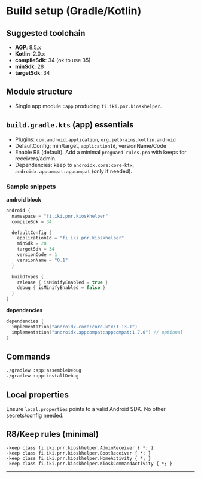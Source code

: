 # Build setup (Gradle/Kotlin)

## Suggested toolchain
- **AGP**: 8.5.x
- **Kotlin**: 2.0.x
- **compileSdk**: 34 (ok to use 35)
- **minSdk**: 28
- **targetSdk**: 34

## Module structure
- Single app module `:app` producing `fi.iki.pnr.kioskhelper`.

## `build.gradle.kts` (app) essentials
- Plugins: `com.android.application`, `org.jetbrains.kotlin.android`
- DefaultConfig: min/target, `applicationId`, versionName/Code
- Enable R8 (default). Add a minimal `proguard-rules.pro` with keeps for receivers/admin.
- Dependencies: keep to `androidx.core:core-ktx`, `androidx.appcompat:appcompat` (only if needed).

### Sample snippets
**android block**
```kotlin
android {
  namespace = "fi.iki.pnr.kioskhelper"
  compileSdk = 34

  defaultConfig {
    applicationId = "fi.iki.pnr.kioskhelper"
    minSdk = 28
    targetSdk = 34
    versionCode = 1
    versionName = "0.1"
  }

  buildTypes {
    release { isMinifyEnabled = true }
    debug { isMinifyEnabled = false }
  }
}
```

**dependencies**
```kotlin
dependencies {
  implementation("androidx.core:core-ktx:1.13.1")
  implementation("androidx.appcompat:appcompat:1.7.0") // optional
}
```

## Commands
```bash
./gradlew :app:assembleDebug
./gradlew :app:installDebug
```

## Local properties
Ensure `local.properties` points to a valid Android SDK. No other secrets/config needed.

## R8/Keep rules (minimal)
```
-keep class fi.iki.pnr.kioskhelper.AdminReceiver { *; }
-keep class fi.iki.pnr.kioskhelper.BootReceiver { *; }
-keep class fi.iki.pnr.kioskhelper.HomeActivity { *; }
-keep class fi.iki.pnr.kioskhelper.KioskCommandActivity { *; }
```

---
